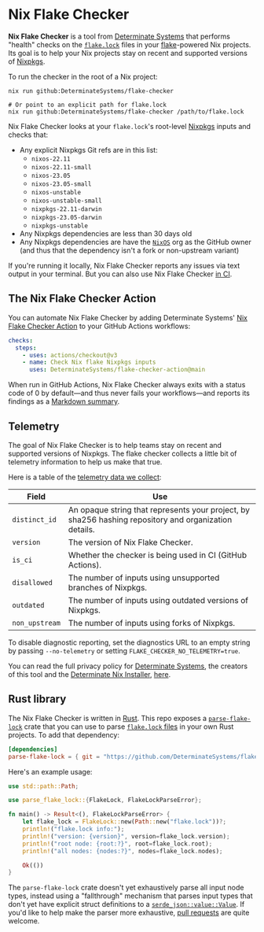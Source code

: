 # Nix Flake Checker

**Nix Flake Checker** is a tool from [Determinate Systems][detsys] that performs "health" checks on the [`flake.lock`][lockfile] files in your [flake][flakes]-powered Nix projects.
Its goal is to help your Nix projects stay on recent and supported versions of [Nixpkgs].

To run the checker in the root of a Nix project:

```shell
nix run github:DeterminateSystems/flake-checker

# Or point to an explicit path for flake.lock
nix run github:DeterminateSystems/flake-checker /path/to/flake.lock
```

Nix Flake Checker looks at your `flake.lock`'s root-level [Nixpkgs] inputs and checks that:

- Any explicit Nixpkgs Git refs are in this list:
  - `nixos-22.11`
  - `nixos-22.11-small`
  - `nixos-23.05`
  - `nixos-23.05-small`
  - `nixos-unstable`
  - `nixos-unstable-small`
  - `nixpkgs-22.11-darwin`
  - `nixpkgs-23.05-darwin`
  - `nixpkgs-unstable`
- Any Nixpkgs dependencies are less than 30 days old
- Any Nixpkgs dependencies are have the [`NixOS`][nixos-org] org as the GitHub owner (and thus that the dependency isn't a fork or non-upstream variant)

If you're running it locally, Nix Flake Checker reports any issues via text output in your terminal.
But you can also use Nix Flake Checker [in CI](#the-flake-checker-action).

## The Nix Flake Checker Action

You can automate Nix Flake Checker by adding Determinate Systems' [Nix Flake Checker Action][action] to your GitHub Actions workflows:

```yaml
checks:
  steps:
    - uses: actions/checkout@v3
    - name: Check Nix flake Nixpkgs inputs
      uses: DeterminateSystems/flake-checker-action@main
```

When run in GitHub Actions, Nix Flake Checker always exits with a status code of 0 by default&mdash;and thus never fails your workflows&mdash;and reports its findings as a [Markdown summary][md].

## Telemetry

The goal of Nix Flake Checker is to help teams stay on recent and supported versions of Nixpkgs.
The flake checker collects a little bit of telemetry information to help us make that true.

Here is a table of the [telemetry data we collect][telemetry]:

| Field          | Use                                                                                                    |
| -------------- | ------------------------------------------------------------------------------------------------------ |
| `distinct_id`  | An opaque string that represents your project, by sha256 hashing repository and organization details.  |
| `version`      | The version of Nix Flake Checker.                                                                      |
| `is_ci`        | Whether the checker is being used in CI (GitHub Actions).                                              |
| `disallowed`   | The number of inputs using unsupported branches of Nixpkgs.                                            |
| `outdated`     | The number of inputs using outdated versions of Nixpkgs.                                               |
| `non_upstream` | The number of inputs using forks of Nixpkgs.                                                           |

To disable diagnostic reporting, set the diagnostics URL to an empty string by passing `--no-telemetry` or setting `FLAKE_CHECKER_NO_TELEMETRY=true`.

You can read the full privacy policy for [Determinate Systems][detsys], the creators of this tool and the [Determinate Nix Installer][installer], [here][privacy].

## Rust library

The Nix Flake Checker is written in [Rust].
This repo exposes a [`parse-flake-lock`](./parse-flake-lock) crate that you can use to parse [`flake.lock` files][lockfile] in your own Rust projects.
To add that dependency:

```toml
[dependencies]
parse-flake-lock = { git = "https://github.com/DeterminateSystems/flake-checker", branch = "main" }
```

Here's an example usage:

```rust
use std::path::Path;

use parse_flake_lock::{FlakeLock, FlakeLockParseError};

fn main() -> Result<(), FlakeLockParseError> {
    let flake_lock = FlakeLock::new(Path::new("flake.lock"))?;
    println!("flake.lock info:");
    println!("version: {version}", version=flake_lock.version);
    println!("root node: {root:?}", root=flake_lock.root);
    println!("all nodes: {nodes:?}", nodes=flake_lock.nodes);

    Ok(())
}
```

The `parse-flake-lock` crate doesn't yet exhaustively parse all input node types, instead using a "fallthrough" mechanism that parses input types that don't yet have explicit struct definitions to a [`serde_json::value::Value`][val].
If you'd like to help make the parser more exhaustive, [pull requests][prs] are quite welcome.

[action]: https://github.com/DeterminateSystems/flake-checker-action
[detsys]: https://determinate.systems
[flakes]: https://zero-to-nix.com/concepts/flakes
[install]: https://zero-to-nix.com/start/install
[installer]: https://github.com/DeterminateSystems/nix-installer
[lockfile]: https://zero-to-nix.com/concepts/flakes#lockfile
[md]: https://github.blog/2022-05-09-supercharging-github-actions-with-job-summaries
[nixos-org]: https://github.com/NixOS
[nixpkgs]: https://github.com/NixOS/nixpkgs
[privacy]: https://determinate.systems/privacy
[prs]: /pulls
[rust]: https://rust-lang.org
[telemetry]: https://github.com/DeterminateSystems/nix-flake-checker/blob/main/src/telemetry.rs#L29-L43
[val]: https://docs.rs/serde_json/latest/serde_json/value/enum.Value.html
